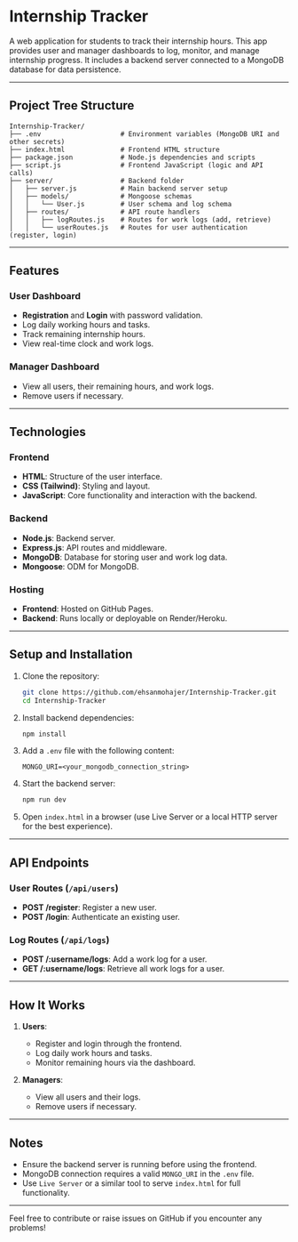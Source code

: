 # Internship Tracker

A web application for students to track their internship hours. This app provides user and manager dashboards to log, monitor, and manage internship progress. It includes a backend server connected to a MongoDB database for data persistence.

---

## Project Tree Structure

```plaintext
Internship-Tracker/
├── .env                    # Environment variables (MongoDB URI and other secrets)
├── index.html              # Frontend HTML structure
├── package.json            # Node.js dependencies and scripts
├── script.js               # Frontend JavaScript (logic and API calls)
├── server/                 # Backend folder
│   ├── server.js           # Main backend server setup
│   ├── models/             # Mongoose schemas
│   │   └── User.js         # User schema and log schema
│   ├── routes/             # API route handlers
│   │   ├── logRoutes.js    # Routes for work logs (add, retrieve)
│   │   └── userRoutes.js   # Routes for user authentication (register, login)
```

---

## Features

### User Dashboard
- **Registration** and **Login** with password validation.
- Log daily working hours and tasks.
- Track remaining internship hours.
- View real-time clock and work logs.

### Manager Dashboard
- View all users, their remaining hours, and work logs.
- Remove users if necessary.

---

## Technologies

### Frontend
- **HTML**: Structure of the user interface.
- **CSS (Tailwind)**: Styling and layout.
- **JavaScript**: Core functionality and interaction with the backend.

### Backend
- **Node.js**: Backend server.
- **Express.js**: API routes and middleware.
- **MongoDB**: Database for storing user and work log data.
- **Mongoose**: ODM for MongoDB.

### Hosting
- **Frontend**: Hosted on GitHub Pages.
- **Backend**: Runs locally or deployable on Render/Heroku.

---

## Setup and Installation

1. Clone the repository:
   ```bash
   git clone https://github.com/ehsanmohajer/Internship-Tracker.git
   cd Internship-Tracker
   ```

2. Install backend dependencies:
   ```bash
   npm install
   ```

3. Add a `.env` file with the following content:
   ```plaintext
   MONGO_URI=<your_mongodb_connection_string>
   ```

4. Start the backend server:
   ```bash
   npm run dev
   ```

5. Open `index.html` in a browser (use Live Server or a local HTTP server for the best experience).

---

## API Endpoints

### User Routes (`/api/users`)
- **POST /register**: Register a new user.
- **POST /login**: Authenticate an existing user.

### Log Routes (`/api/logs`)
- **POST /:username/logs**: Add a work log for a user.
- **GET /:username/logs**: Retrieve all work logs for a user.

---

## How It Works
1. **Users**:
   - Register and login through the frontend.
   - Log daily work hours and tasks.
   - Monitor remaining hours via the dashboard.

2. **Managers**:
   - View all users and their logs.
   - Remove users if necessary.

---

## Notes
- Ensure the backend server is running before using the frontend.
- MongoDB connection requires a valid `MONGO_URI` in the `.env` file.
- Use `Live Server` or a similar tool to serve `index.html` for full functionality.

---

Feel free to contribute or raise issues on GitHub if you encounter any problems!
